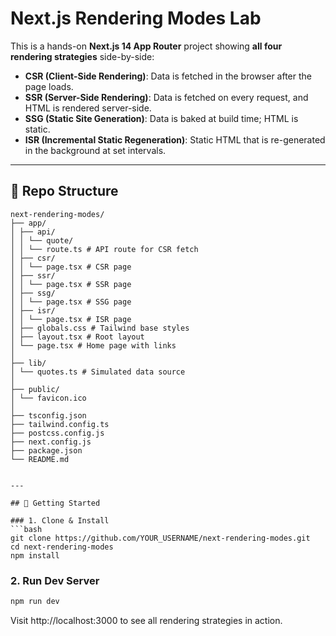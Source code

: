 # Next.js Rendering Modes Lab

This is a hands-on **Next.js 14 App Router** project showing **all four rendering strategies** side-by-side:  

- **CSR (Client-Side Rendering)**: Data is fetched in the browser after the page loads.
- **SSR (Server-Side Rendering)**: Data is fetched on every request, and HTML is rendered server-side.
- **SSG (Static Site Generation)**: Data is baked at build time; HTML is static.
- **ISR (Incremental Static Regeneration)**: Static HTML that is re-generated in the background at set intervals.

---

## 📂 Repo Structure

```text
next-rendering-modes/
├── app/
│ ├── api/
│ │ └── quote/
│ │ └── route.ts # API route for CSR fetch
│ ├── csr/
│ │ └── page.tsx # CSR page
│ ├── ssr/
│ │ └── page.tsx # SSR page
│ ├── ssg/
│ │ └── page.tsx # SSG page
│ ├── isr/
│ │ └── page.tsx # ISR page
│ ├── globals.css # Tailwind base styles
│ ├── layout.tsx # Root layout
│ └── page.tsx # Home page with links
│
├── lib/
│ └── quotes.ts # Simulated data source
│
├── public/
│ └── favicon.ico
│
├── tsconfig.json
├── tailwind.config.ts
├── postcss.config.js
├── next.config.js
├── package.json
└── README.md


---

## 🚀 Getting Started

### 1. Clone & Install
```bash
git clone https://github.com/YOUR_USERNAME/next-rendering-modes.git
cd next-rendering-modes
npm install
```
### 2. Run Dev Server
```bash
npm run dev
```

Visit http://localhost:3000
 to see all rendering strategies in action.